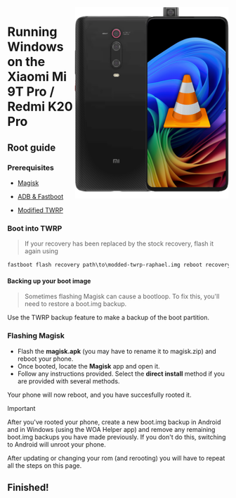 <img align="right" src="https://github.com/new-WoA-Raphael/woa-raphael/blob/main/media/raphaelbutnotass.png" width="350" alt="Windows 11 running on a Redmi K20 Pro">

# Running Windows on the Xiaomi Mi 9T Pro / Redmi K20 Pro

## Root guide

### Prerequisites
- [Magisk](https://github.com/topjohnwu/Magisk/releases/latest)

- [ADB & Fastboot](https://developer.android.com/studio/releases/platform-tools)

- [Modified TWRP](https://github.com/new-WoA-Raphael/woa-raphael/releases/tag/Recovery)

### Boot into TWRP
> If your recovery has been replaced by the stock recovery, flash it again using
```cmd
fastboot flash recovery path\to\modded-twrp-raphael.img reboot recovery
```

#### Backing up your boot image
> Sometimes flashing Magisk can cause a bootloop. To fix this, you'll need to restore a boot.img backup.

Use the TWRP backup feature to make a backup of the boot partition.

### Flashing Magisk
- Flash the **magisk.apk** (you may have to rename it to magisk.zip) and reboot your phone. 
- Once booted, locate the **Magisk** app and open it.
- Follow any instructions provided. Select the **direct install** method if you are provided with several methods.

Your phone will now reboot, and you have succesfully rooted it.

> [!IMPORTANT]
> After you've rooted your phone, create a new boot.img backup in Android and in Windows (using the WOA Helper app) and remove any remaining boot.img backups you have made previously. If you don't do this, switching to Android will unroot your phone.
> 
> After updating or changing your rom (and rerooting) you will have to repeat all the steps on this page.

## Finished!
